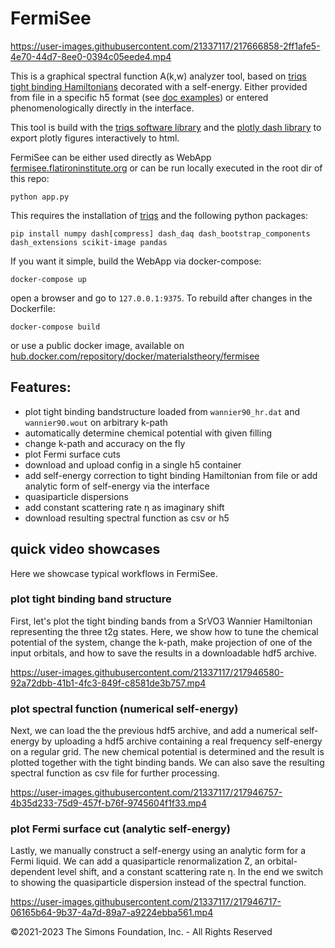  # FermiSee

https://user-images.githubusercontent.com/21337117/217666858-2ff1afe5-4e70-44d7-8ee0-0394c05eede4.mp4


 This is a graphical spectral function A(k,w) analyzer tool, based on [triqs tight binding Hamiltonians](https://triqs.github.io/triqs/unstable/documentation/manual/triqs/lattice_tools/contents.html) decorated with a self-energy. Either provided from file in a specific h5 format (see [doc examples](doc/howto_prepare_self_energy.py)) or entered phenomenologically directly in the interface. 
 
 This tool is build with the [triqs software library](https://triqs.github.io/) and the [plotly dash library](dash.plotly.com) to export plotly figures interactively to html.

FermiSee can be either used directly as WebApp [fermisee.flatironinstitute.org](http://fermisee.flatironinstitute.org/) or can be run locally executed in the root dir of this repo:
 ```
 python app.py
 ```
 This requires the installation of [triqs](https://triqs.github.io/) and the following python packages: 
 ``` 
 pip install numpy dash[compress] dash_daq dash_bootstrap_components dash_extensions scikit-image pandas
 ```
 If you want it simple, build the WebApp via docker-compose:
 ```
 docker-compose up
 ```
open a browser and go to `127.0.0.1:9375`. To rebuild after changes in the Dockerfile:
 ```
 docker-compose build
```
or use a public docker image, available on [hub.docker.com/repository/docker/materialstheory/fermisee](hub.docker.com/repository/docker/materialstheory/fermisee)

## Features:

* plot tight binding bandstructure loaded from `wannier90_hr.dat` and `wannier90.wout` on arbitrary k-path
* automatically determine chemical potential with given filling
* change k-path and accuracy on the fly
* plot Fermi surface cuts
* download and upload config in a single h5 container
* add self-energy correction to tight binding Hamiltonian from file or add analytic form of self-energy via the interface
* quasiparticle dispersions
* add constant scattering rate η as imaginary shift
* download resulting spectral function as csv or h5

## quick video showcases

Here we showcase typical workflows in FermiSee.

### plot tight binding band structure

First, let's plot the tight binding bands from a SrVO3 Wannier Hamiltonian representing the three t2g states. Here, we show how to tune the chemical potential of the system, change the k-path, make projection of one of the input orbitals, and how to save the results in a downloadable hdf5 archive.

https://user-images.githubusercontent.com/21337117/217946580-92a72dbb-41b1-4fc3-849f-c8581de3b757.mp4

### plot spectral function (numerical self-energy)

Next, we can load the the previous hdf5 archive, and add a numerical self-energy by uploading a hdf5 archive containing a real frequency self-energy on a regular grid. The new chemical potential is determined and the result is plotted together with the tight binding bands. We can also save the resulting spectral function as csv file for further processing.

https://user-images.githubusercontent.com/21337117/217946757-4b35d233-75d9-457f-b76f-9745604f1f33.mp4

### plot Fermi surface cut (analytic self-energy)

Lastly, we manually construct a self-energy using an analytic form for a Fermi liquid. We can add a quasiparticle renormalization Z, an orbital-dependent level shift, and a constant scattering rate η. In the end we switch to showing the quasiparticle dispersion instead of the spectral function.

https://user-images.githubusercontent.com/21337117/217946717-06165b64-9b37-4a7d-89a7-a9224ebba561.mp4



©2021-2023 The Simons Foundation, Inc. - All Rights Reserved
